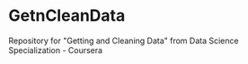 GetnCleanData
=============

Repository for "Getting and Cleaning Data" from Data Science Specialization - Coursera
